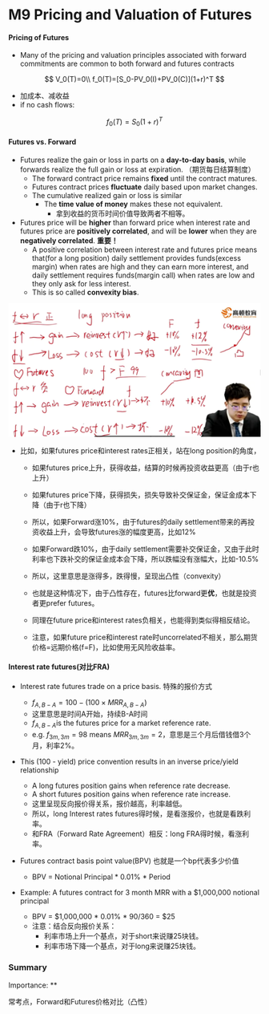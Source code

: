 # M9 Pricing and Valuation of Futures

#### Pricing of Futures

- Many of the pricing and valuation principles associated with forward commitments are common to both forward and futures contracts

$$
V_0(T)=0\\
f_0(T)=[S_0-PV_0(I)+PV_0(C)](1+r)^T
$$

- 加成本、减收益
- if  no cash flows:

$$
f_0(T) = S_0(1+r)^T
$$

#### Futures vs. Forward

- Futures realize the gain or loss in parts on a **day-to-day basis**, while forwards realize the full gain or loss at expiration. （期货每日结算制度）
  - The forward contract price remains **fixed** until the contract matures.
  - Futures contract prices **fluctuate** daily based upon market changes.
  - The cumulative realized gain or loss is similar
    - The **time value of money** makes these not equivalent.
      - 拿到收益的货币时间价值导致两者不相等。
- Futures price will be **higher** than forward price when interest rate and futures price are **positively correlated**, and will be **lower** when they are **negatively correlated**. **重要！**
  - A positive correlation between interest rate and futures price means that(for a long position) daily settlement provides funds(excess margin) when rates are high and they can earn more interest, and daily settlement requires funds(margin call) when rates are low and they only ask for less interest.
  - This is so called **convexity bias**.

![image-20230623165011259](./assets/image-20230623165011259.png)

- 比如，如果futures price和interest rates正相关，站在long position的角度，

  - 如果futures price上升，获得收益，结算的时候再投资收益更高（由于r也上升）
  - 如果futures price下降，获得损失，损失导致补交保证金，保证金成本下降（由于r也下降）
  - 所以，如果Forward涨10%，由于futures的daily settlement带来的再投资收益上升，会导致futures涨的幅度更高，比如12%
  - 如果Forward跌10%，由于daily settlement需要补交保证金，又由于此时利率也下跌补交的保证金成本会下降，所以跌幅没有涨幅大，比如-10.5%
  - 所以，这里意思是涨得多，跌得慢，呈现出凸性（convexity）
  - 也就是这种情况下，由于凸性存在，futures比forward更**优**，也就是投资者更prefer futures。
  - 同理在future price和interest rates负相关，也能得到类似得相反结论。

  - 注意，如果future price和interest rate时uncorrelated不相关，那么期货价格=远期价格(f=F)，比如使用无风险收益率。

#### Interest rate futures(对比FRA)

- Interest rate futures trade on a price basis. 特殊的报价方式
  - $f_{A,B-A}=100-(100\times MRR_{A,B-A})$
  - 这里意思是时间A开始，持续B-A时间
  - $f_{A,B-A}$is the futures price for a market reference rate.
  - e.g. $f_{3m,3m}=98$ means $MRR_{3m,3m}=2%$，意思是三个月后借钱借3个月，利率2%。
- This (100 - yield) price convention results in an inverse price/yield relationship
  - A long futures position gains when reference rate decrease.
  - A short futures position gains when reference rate increase.
  - 这里呈现反向报价得关系，报价越高，利率越低。
  - 所以，long Interest rates futures得时候，是看涨报价，也就是看跌利率。
  - 和FRA（Forward Rate Agreement）相反：long FRA得时候，看涨利率。

- Futures contract basis point value(BPV) 也就是一个bp代表多少价值
  - BPV = Notional Principal \* 0.01% \* Period
- Example: A futures contract for 3 month MRR with a \$1,000,000 notional principal
  - BPV = \$1,000,000 \* 0.01% \* 90/360 = \$25
  - 注意：结合反向报价关系：
    - 利率市场上升一个基点，对于short来说赚25块钱。
    - 利率市场下降一个基点，对于long来说赚25块钱。

### Summary

Importance: \*\*

常考点，Forward和Futures价格对比（凸性）